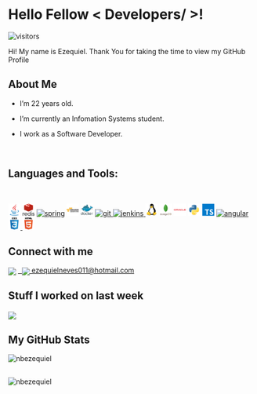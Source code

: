 
<h1> Hello Fellow < Developers/ >! </h1>
<p align='center'>

![visitors](https://visitor-badge.glitch.me/badge?page_id=nbezequiel.nbezequiel)

</p>
<div size='20px'> Hi! My name is Ezequiel. Thank You for taking the time to view my GitHub Profile 
</div>

<h2>About Me</h2>

- I’m 22 years old.

- I’m currently an Infomation Systems student.

- I work as a Software Developer.


  <br>
<h2>Languages and Tools:</h2>
  <br>
<p align="left">
  <a href="https://www.java.com" target="_blank"> <img src="https://raw.githubusercontent.com/devicons/devicon/master/icons/java/java-original.svg" alt="java" width="25" height="25"/></a>
  <a href="https://redis.io" target="_blank"> <img src="https://raw.githubusercontent.com/devicons/devicon/master/icons/redis/redis-original-wordmark.svg" alt="redis" width="25" height="25"/></a> 
  <a href="https://spring.io/" target="_blank"> <img src="https://www.vectorlogo.zone/logos/springio/springio-icon.svg" alt="spring" width="25" height="25"/></a> 
  <a href="https://aws.amazon.com" target="_blank"> <img src="https://raw.githubusercontent.com/devicons/devicon/master/icons/amazonwebservices/amazonwebservices-original-wordmark.svg" alt="aws" width="25" height="25"/></a> 
   <a href="https://www.docker.com/" target="_blank"> <img src="https://raw.githubusercontent.com/devicons/devicon/master/icons/docker/docker-original-wordmark.svg" alt="docker" width="25" height="25"/></a> 
  <a href="https://git-scm.com/" target="_blank"> <img src="https://www.vectorlogo.zone/logos/git-scm/git-scm-icon.svg" alt="git" width="25" height="25"/> </a> 
  <a href="https://www.jenkins.io" target="_blank"> <img src="https://www.vectorlogo.zone/logos/jenkins/jenkins-icon.svg" alt="jenkins" width="25" height="25"/> </a> <a href="https://www.linux.org/" target="_blank"> <img src="https://raw.githubusercontent.com/devicons/devicon/master/icons/linux/linux-original.svg" alt="linux" width="25" height="25"/></a> 
  <a href="https://www.mongodb.com/" target="_blank"> <img src="https://raw.githubusercontent.com/devicons/devicon/master/icons/mongodb/mongodb-original-wordmark.svg" alt="mongodb" width="25" height="25"/></a> 
  <a href="https://www.oracle.com/" target="_blank"> <img src="https://raw.githubusercontent.com/devicons/devicon/master/icons/oracle/oracle-original.svg" alt="oracle" width="25" height="25"/></a> 
  <a href="https://www.python.org" target="_blank"> <img src="https://raw.githubusercontent.com/devicons/devicon/master/icons/python/python-original.svg" alt="python" width="25" height="25"/></a> 
  <a href="https://www.typescriptlang.org/" target="_blank"> <img src="https://raw.githubusercontent.com/devicons/devicon/master/icons/typescript/typescript-original.svg" alt="typescript" width="25" height="25"/></a> 
  <a href="https://angular.io" target="_blank"> <img src="https://angular.io/assets/images/logos/angular/angular.svg" alt="angular" width="25" height="25"/></a>
  <a href="https://www.w3schools.com/css/" target="_blank"> <img src="https://raw.githubusercontent.com/devicons/devicon/master/icons/css3/css3-original-wordmark.svg" alt="css3" width="25" height="25"/> </a> 
  <a href="https://www.w3.org/html/" target="_blank"> <img src="https://raw.githubusercontent.com/devicons/devicon/master/icons/html5/html5-original-wordmark.svg" alt="html5" width="25" height="25"/> </a>
 </p>


<h2> Connect with me</h2>
<a href = 'https://www.linkedin.com/in/ezequiel-neves-796070144'> <img width = '32px' align= 'center' src="https://raw.githubusercontent.com/rahulbanerjee26/githubAboutMeGenerator/main/icons/linked-in-alt.svg"/></a> 
<a href = '#'>&nbsp; <img width = '32px' align= 'center' src="https://portal.ifba.edu.br/barreiras/imagens-campus-barreiras/icon-email.png/@@images/2272be23-02eb-43ca-9fad-f6fa02970ba3.png"/>  ezequielneves011@hotmail.com</a> 

<br>
<h2> Stuff I worked on last week </h2>
<a href="https://github.com/anuraghazra/github-readme-stats">
<img align="center" src="https://github-readme-stats.vercel.app/api/wakatime?username=@nbezequiel&compact=True&v=2"/>
</a>


<h2> My GitHub Stats </h2>
 <p><img src="https://github-readme-stats.vercel.app/api?username=nbezequiel&show_icons=true&locale=en" alt="nbezequiel" /></p>


 
<h2>  </h2>
<p><img src="https://github-readme-stats.vercel.app/api/top-langs?username=nbezequiel&show_icons=true&locale=en&layout=compact" alt="nbezequiel" /></p>
<footer> </footer>
